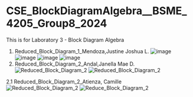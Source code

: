 # CSE_BlockDiagramAlgebra__BSME_4205_Group8_2024
This is for Laboratory 3 - Block Diagram Algebra
1. Reduced_Block_Diagram_1_Mendoza,Justine Joshua L.
![image](https://github.com/JJME4205/CSE_BlockDiagramAlgebra__BSME_4205_Group8_2024/assets/159037171/4390da8f-ad40-4a3b-987b-95e2f842dfdb)
![image](https://github.com/JJME4205/CSE_BlockDiagramAlgebra__BSME_4205_Group8_2024/assets/159037171/56c6a8ad-8ca6-4822-a7f4-f320463d1c80)
![image](https://github.com/JJME4205/CSE_BlockDiagramAlgebra__BSME_4205_Group8_2024/assets/159037171/6626ded1-2c2b-4692-a012-87e97f19827e)
![image](https://github.com/JJME4205/CSE_BlockDiagramAlgebra__BSME_4205_Group8_2024/assets/159037171/6d2e92b0-9f32-4202-9699-67b72a3a2105)
3. Reduced_Block_Diagram_2_Andal,Janella Mae D.
![Reduced_Block_Diagram_2](https://github.com/JJME4205/CSE_BlockDiagramAlgebra__BSME_4205_Group8_2024/assets/159086810/bd26a1ac-e74f-45da-8331-1cc984f293ff)
![Reduced_Block_Diagram_2](https://github.com/JJME4205/CSE_BlockDiagramAlgebra__BSME_4205_Group8_2024/assets/159086810/58b7d8eb-383b-4d1b-9ecf-d3fad4f47e81)

2.1 Reduced_Block_Diagram_2_Atienza, Camille
![Reduced_Block_Diagram_2](https://github.com/JJME4205/CSE_BlockDiagramAlgebra__BSME_4205_Group8_2024/assets/159040752/0a2f67ab-22b4-411e-9616-b46cfcc589c1)
![Reduce_Block_Diagram_2](https://github.com/JJME4205/CSE_BlockDiagramAlgebra__BSME_4205_Group8_2024/assets/159040752/fd912dd2-2ef7-4f8c-bb9d-ba5faf2886e7)
